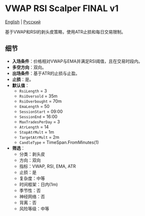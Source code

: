 # VWAP RSI Scalper FINAL v1
[English](README.md) | [Русский](README_ru.md)

基于VWAP和RSI的剥头皮策略，使用ATR止损和每日交易限制。

## 细节

- **入场条件**：价格相对VWAP与EMA并满足RSI阈值，且在交易时段内。
- **多空方向**：双向。
- **出场条件**：基于ATR的止损与止盈。
- **止损**：是。
- **默认值**：
  - `RsiLength` = 3
  - `RsiOversold` = 35m
  - `RsiOverbought` = 70m
  - `EmaLength` = 50
  - `SessionStart` = 09:00
  - `SessionEnd` = 16:00
  - `MaxTradesPerDay` = 3
  - `AtrLength` = 14
  - `StopAtrMult` = 1m
  - `TargetAtrMult` = 2m
  - `CandleType` = TimeSpan.FromMinutes(1)
- **筛选**：
  - 分类：剥头皮
  - 方向：双向
  - 指标：VWAP, RSI, EMA, ATR
  - 止损：是
  - 复杂度：中等
  - 时间框架：日内(1m)
  - 季节性：否
  - 神经网络：否
  - 背离：否
  - 风险等级：中等
